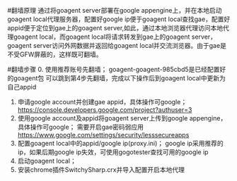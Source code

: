 #翻墙原理
通过将goagent server部署在google appengine上，并在本地启动goagent local代理服务器，配置好google ip便于goagent local查找gae，配置好appid便于定位到gae上的goagent server,如此，通过本地浏览器代理访问本地代理goagent local，而goagent local将请求转发到gae上的goagent server，goagent server访问外网数据并返回给goagent local并交流浏览器。由于gae是不受GFW屏蔽的，这样既可翻墙。

#翻墙步骤
0. 使用推荐账号先翻墙；
goagent-goagent-985cbd5是已经配置好的goagent包
可以跳到第4步先翻墙，完成以下操作后到goagent local中更新为自己appid
1. 申请google account并创建gae appid，具体操作可google；
https://console.developers.google.com/project?authuser=3
2. 使用google account及appid将goagent server上传到google appengine，具体操作可google；
需要开启gae密码弱应用 https://www.google.com/settings/security/lesssecureapps
3. 配置goagent local中的appid/google ip(proxy.ini)；
google ip采用推荐的ip，如果后期google ip失效，可使用gogotester查找可用的google ip
4. 启动goagent local；
5. 安装chrome插件SwitchySharp.crx并导入配置开启本地代理
